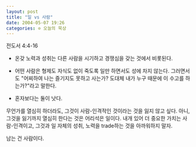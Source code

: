 ```yaml
---
layout: post
title: "일 vs 사람"
date: 2004-05-07 19:26
categories: ⊙ 오늘의 묵상
---
```


전도서 4:4-16

* 온갖 노력과 성취는 다른 사람을 시기하고 경쟁심을 갖는 것에서 비롯된다.

* 어떤 사람은 형제도 자식도 없이 죽도록 일만 하면서도 성에 차지 않는다. 그러면서도 "어찌하여 나는 즐기지도 못하고 사는가? 도대체 내가 누구 때문에 이 수고를 하는가?"라고 말한다.

* 혼자보다는 둘이 낫다.

무언가를 열심히 하더라도, 그것이 사람-인격적인 것이라는 것을 잃지 않고 싶다. 아니, 그것을 잃기까지 열심히 한다는 것은 어리석은 일이다. 내개 있어 더 중요한 가치는 사람-인격이고, 그것과 일 자체의 성취, 노력을 trade하는 것을 아까워하지 말자.

남는 건 사람이다.

       
